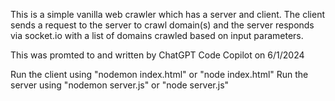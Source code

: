 This is a simple vanilla web crawler which has a server and client. The client sends a request to the server to crawl domain(s) and the server responds via socket.io with a list of domains crawled based on input parameters.

This was promted to and written by ChatGPT Code Copilot on 6/1/2024

Run the client using "nodemon index.html" or "node index.html"
Run the server using "nodemon server.js" or "node server.js"
